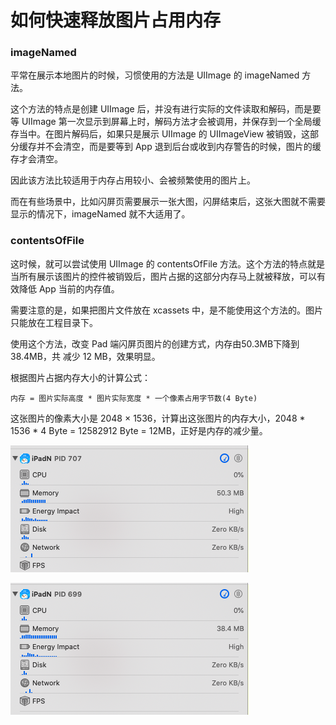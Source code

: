 # 如何快速释放图片占用内存

### imageNamed

平常在展示本地图片的时候，习惯使用的方法是 UIImage 的 imageNamed 方法。

这个方法的特点是创建 UIImage 后，并没有进行实际的文件读取和解码，而是要等 UIImage 第一次显示到屏幕上时，解码方法才会被调用，并保存到一个全局缓存当中。在图片解码后，如果只是展示 UIImage 的 UIImageView 被销毁，这部分缓存并不会清空，而是要等到 App 退到后台或收到内存警告的时候，图片的缓存才会清空。

因此该方法比较适用于内存占用较小、会被频繁使用的图片上。

而在有些场景中，比如闪屏页需要展示一张大图，闪屏结束后，这张大图就不需要显示的情况下，imageNamed 就不大适用了。



### contentsOfFile



这时候，就可以尝试使用 UIImage 的 contentsOfFile 方法。这个方法的特点就是当所有展示该图片的控件被销毁后，图片占据的这部分内存马上就被释放，可以有效降低 App 当前的内存值。

需要注意的是，如果把图片文件放在 xcassets 中，是不能使用这个方法的。图片只能放在工程目录下。

使用这个方法，改变  Pad 端闪屏页图片的创建方式，内存由50.3MB下降到 38.4MB，共 减少 12 MB，效果明显。



根据图片占据内存大小的计算公式：

```
内存 = 图片实际高度 * 图片实际宽度 * 一个像素占用字节数(4 Byte)
```



这张图片的像素大小是 2048 × 1536，计算出这张图片的内存大小，2048 * 1536 * 4 Byte = 12582912 Byte = 12MB，正好是内存的减少量。

![优化前](1.png)

![优化后](2.png)